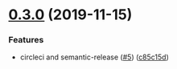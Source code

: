# [0.3.0](https://github.com/newrelic/nr1-groundskeeper/compare/v0.2.3...v0.3.0) (2019-11-15)


### Features

* circleci and semantic-release ([#5](https://github.com/newrelic/nr1-groundskeeper/issues/5)) ([c85c15d](https://github.com/newrelic/nr1-groundskeeper/commit/c85c15d0d92d9fd216cb779a1041f1b2f64a69be))
